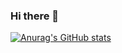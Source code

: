 ### Hi there 👋

[![Anurag's GitHub stats](https://github-readme-stats.vercel.app/api?username=RosenbergYehuda)](https://github.com/anuraghazra/github-readme-stats)




